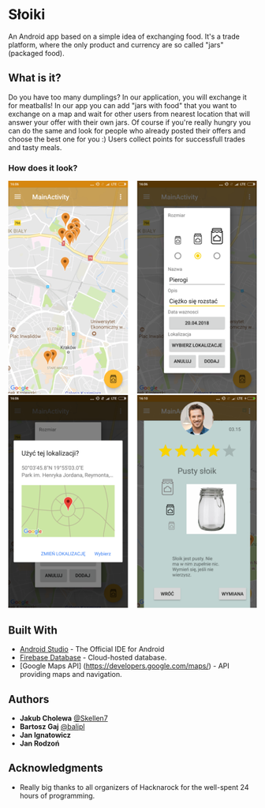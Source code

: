 # Słoiki

An Android app based on a simple idea of exchanging food.
It's a trade platform, where the only product and currency are so called "jars" (packaged food).


## What is it?

Do you have too many dumplings? In our application, you will exchange it for meatballs! In our app you can add "jars with food" that you want to exchange on a map and wait for other users from 
nearest location that will answer your offer with their own jars.
Of course if you're really hungry you can do the same and look for people who already posted their offers and choose the best one for you :)
Users collect points for successfull trades and tasty meals.

### How does it look?

![ Screen1 ](/ScreenShots/screen1.png)
![ Screen2 ](/ScreenShots/screen2.png)

## Built With

* [Android Studio](https://developer.android.com/studio/index.html) - The Official IDE for Android
* [Firebase Database](https://firebase.google.com/docs/database/) - Cloud-hosted database.
* [Google Maps API] (https://developers.google.com/maps/) - API providing maps and navigation.

## Authors

* **Jakub Cholewa** [@Skellen7](https://github.com/Skellen7)
* **Bartosz Gaj** [@balipl](https://github.com/balipl)
* **Jan Ignatowicz**
* **Jan Rodzoń**

## Acknowledgments

* Really big thanks to all organizers of Hacknarock for the well-spent 24 hours of programming.
